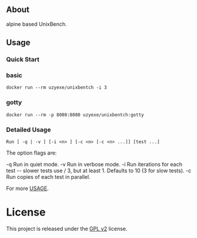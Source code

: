 ## About

alpine based UnixBench.

## Usage

### Quick Start

### basic

`docker run --rm uzyexe/unixbentch -i 3`

### gotty

`docker run --rm -p 8080:8080 uzyexe/unixbentch:gotty`

### Detailed Usage

`Run [ -q | -v ] [-i <n> ] [-c <n> [-c <n> ...]] [test ...]`

The option flags are:

  -q            Run in quiet mode.
  -v            Run in verbose mode.
  -i <count>    Run <count> iterations for each test -- slower tests
                use <count> / 3, but at least 1.  Defaults to 10 (3 for
                slow tests).
  -c <n>        Run <n> copies of each test in parallel.

For more [USAGE](https://github.com/kdlucas/byte-unixbench/blob/master/UnixBench/USAGE).

# License

This project is released under the [GPL v2](LICENSE.txt) license.
